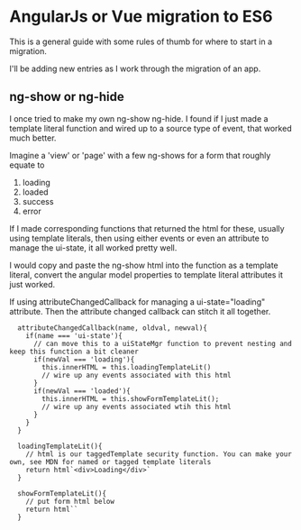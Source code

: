 # AngularJs or Vue migration to ES6

This is a general guide with some rules of thumb for where to start in a migration.

I'll be adding new entries as I work through the migration of an app.

## ng-show or ng-hide

I once tried to make my own ng-show ng-hide. I found if I just made a template literal function and wired up to a source type of event, that worked much better.

Imagine a 'view' or 'page' with a few ng-shows for a form that roughly equate to

1. loading
2. loaded
3. success
4. error

If I made corresponding functions that returned the html for these, usually using template literals, then using either events or even an attribute to manage the ui-state, it 
all worked pretty well.

I would copy and paste the ng-show html into the function as a template literal, convert the angular model properties to template literal attributes it just worked.

If using attributeChangedCallback for managing a ui-state="loading" attribute. Then the attribute changed callback can stitch it all together.

```
  attributeChangedCallback(name, oldval, newval){
    if(name === 'ui-state'){
      // can move this to a uiStateMgr function to prevent nesting and keep this function a bit cleaner
      if(newVal === 'loading'){
        this.innerHTML = this.loadingTemplateLit()
        // wire up any events associated with this html
      }
      if(newVal === 'loaded'){
        this.innerHTML = this.showFormTemplateLit();
        // wire up any events associated wtih this html
      }
    }
  }

  loadingTemplateLit(){
    // html is our taggedTemplate security function. You can make your own, see MDN for named or tagged template literals
    return html`<div>Loading</div>`
  }
  
  showFormTemplateLit(){
    // put form html below
    return html``
  }
  

```
